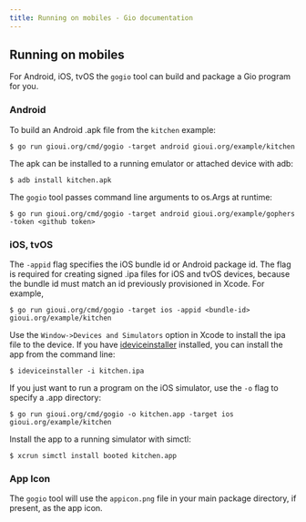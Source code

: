 ```yaml
---
title: Running on mobiles - Gio documentation
---
```


## Running on mobiles

For Android, iOS, tvOS the `gogio` tool can build and package a Gio program for you.

### Android

To build an Android .apk file from the `kitchen` example:

	$ go run gioui.org/cmd/gogio -target android gioui.org/example/kitchen

The apk can be installed to a running emulator or attached device with adb:

	$ adb install kitchen.apk

The `gogio` tool passes command line arguments to os.Args at runtime:

	$ go run gioui.org/cmd/gogio -target android gioui.org/example/gophers -token <github token>


### iOS, tvOS

The `-appid` flag specifies the iOS bundle id or Android package id. The flag is required
for creating signed .ipa files for iOS and tvOS devices, because the bundle id must match an id
previously provisioned in Xcode. For example,

	$ go run gioui.org/cmd/gogio -target ios -appid <bundle-id> gioui.org/example/kitchen

Use the `Window->Devices and Simulators` option in Xcode to install the ipa file to the device.
If you have [ideviceinstaller](https://github.com/libimobiledevice/ideviceinstaller) installed,
you can install the app from the command line:

	$ ideviceinstaller -i kitchen.ipa

If you just want to run a program on the iOS simulator, use the `-o` flag to specify a .app
directory:

	$ go run gioui.org/cmd/gogio -o kitchen.app -target ios gioui.org/example/kitchen

Install the app to a running simulator with simctl:

	$ xcrun simctl install booted kitchen.app


### App Icon

The `gogio` tool will use the `appicon.png` file in your main package
directory, if present, as the app icon.
